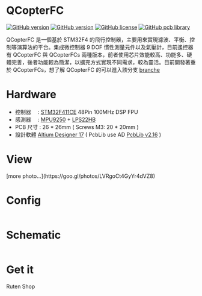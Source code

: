 QCopterFC
========
[![GitHub version](https://img.shields.io/badge/QFC%20version-v2.2-brightgreen.svg)](https://github.com/KitSprout/QCopterFlightControl/tree/b4c5a7a2395dcd7b22ef3b991fd287610df9cdff)
[![GitHub version](https://img.shields.io/badge/QFCs%20version-v1.0-brightgreen.svg)](https://github.com/KitSprout/QCopterFlightControl)
[![GitHub license](https://img.shields.io/badge/license-%20MIT%20%2F%20CC%20BY--SA%204.0-blue.svg)](https://github.com/KitSprout/QCopterFlightControl/blob/master/LICENSE)
[![GitHub pcb library](https://img.shields.io/badge/pcb%20library-%20v2.16-yellow.svg)](https://github.com/KitSprout/AltiumDesigner_PcbLibrary/releases/tag/v2.16)


QCopterFC 是一個基於 STM32F4 的飛行控制器，主要用來實現濾波、平衡、控制等演算法的平台。集成微控制器 9 DOF 慣性測量元件以及氣壓計，目前遙控器有 QCopterFC 與 QCopterFCs 兩種版本，前者使用芯片效能較高、功能多、硬體完善，後者功能較為簡潔，以擴充方式實現不同需求，較為靈活。目前開發著重於 QCopterFCs，想了解 QCopterFC 的可以進入該分支 [branche](https://github.com/KitSprout/QCopterFlightControl/tree/QCopterFC)

Hardware
========
* 控制器　 : [STM32F411CE](http://www.st.com/en/microcontrollers/stm32f411ce.html) 48Pin 100MHz DSP FPU
* 感測器　 : [MPU9250](https://www.invensense.com/products/motion-tracking/9-axis/mpu-9250/) + [LPS22HB](http://www.st.com/en/mems-and-sensors/lps22hb.html)
* PCB 尺寸 : 26 * 26mm ( Screws M3: 20 * 20mm )
* 設計軟體 [Altium Designer 17](http://www.altium.com/en/products/altium-designer) ( PcbLib use AD [PcbLib v2.16](https://github.com/KitSprout/AltiumDesigner_PcbLibrary/releases/tag/v2.16) )

View
========
<img src="" />

<br />
[more photo...](https://goo.gl/photos/LVRgoCt4GyYr4dVZ8)

Config
========
<img src="" />

Schematic
========
<img src="" />

Get it
========
Ruten Shop
